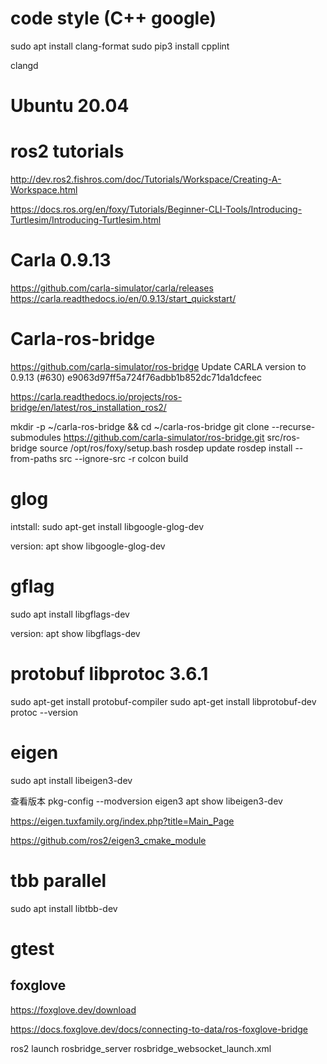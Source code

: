 # code style (C++ google)
sudo apt install clang-format
sudo pip3 install cpplint

clangd

# Ubuntu 20.04

# ros2 tutorials
http://dev.ros2.fishros.com/doc/Tutorials/Workspace/Creating-A-Workspace.html

https://docs.ros.org/en/foxy/Tutorials/Beginner-CLI-Tools/Introducing-Turtlesim/Introducing-Turtlesim.html

# Carla 0.9.13
https://github.com/carla-simulator/carla/releases
https://carla.readthedocs.io/en/0.9.13/start_quickstart/

# Carla-ros-bridge 
https://github.com/carla-simulator/ros-bridge
Update CARLA version to 0.9.13 (#630) e9063d97ff5a724f76adbb1b852dc71da1dcfeec

https://carla.readthedocs.io/projects/ros-bridge/en/latest/ros_installation_ros2/

mkdir -p ~/carla-ros-bridge && cd ~/carla-ros-bridge
git clone --recurse-submodules https://github.com/carla-simulator/ros-bridge.git src/ros-bridge
source /opt/ros/foxy/setup.bash
rosdep update
rosdep install --from-paths src --ignore-src -r
colcon build

# glog
intstall:
sudo apt-get install libgoogle-glog-dev

version:
 apt show libgoogle-glog-dev

# gflag
sudo apt install libgflags-dev

version:
apt show libgflags-dev

# protobuf libprotoc 3.6.1
sudo apt-get install protobuf-compiler
sudo apt-get install libprotobuf-dev
protoc --version

# eigen
sudo apt install libeigen3-dev

查看版本
pkg-config --modversion eigen3
apt show libeigen3-dev

https://eigen.tuxfamily.org/index.php?title=Main_Page

https://github.com/ros2/eigen3_cmake_module

# tbb parallel 
sudo apt install libtbb-dev

# gtest

## foxglove
https://foxglove.dev/download

https://docs.foxglove.dev/docs/connecting-to-data/ros-foxglove-bridge


ros2 launch rosbridge_server rosbridge_websocket_launch.xml
